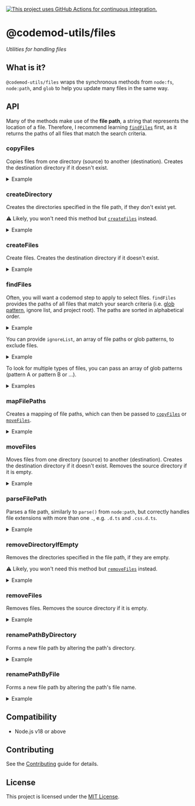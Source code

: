 [![This project uses GitHub Actions for continuous integration.](https://github.com/ijlee2/codemod-utils/actions/workflows/ci.yml/badge.svg)](https://github.com/ijlee2/codemod-utils/actions/workflows/ci.yml)

# @codemod-utils/files

_Utilities for handling files_


## What is it?

`@codemod-utils/files` wraps the synchronous methods from `node:fs`, `node:path`, and `glob` to help you update many files in the same way.


## API

Many of the methods make use of the **file path**, a string that represents the location of a file. Therefore, I recommend learning [`findFiles`](#findfiles) first, as it returns the paths of all files that match the search criteria.


### copyFiles

Copies files from one directory (source) to another (destination). Creates the destination directory if it doesn't exist.

<details>

<summary>Example</summary>

Copy `LICENSE.md` and `README.md` from the project root to the folder `ember-container-query`.

```ts
import { copyFiles } from '@codemod-utils/files';

const filePathMap = new Map([
  ['LICENSE.md', 'ember-container-query/LICENSE.md'],
  ['README.md', 'ember-container-query/README.md'],
]);

copyFiles(filePathMap, {
  projectRoot,
});
```

</details>


### createDirectory

Creates the directories specified in the file path, if they don't exist yet.

⚠️ Likely, you won't need this method but [`createFiles`](#createfiles) instead.

<details>

<summary>Example</summary>

Create the folder `ember-container-query` if it doesn't exist.

```ts
import { createDirectory } from '@codemod-utils/files';

const newFilePath = 'ember-container-query/LICENSE.md';
const destination = join(projectRoot, newFilePath);

createDirectory(destination);
```

</details>


### createFiles

Create files. Creates the destination directory if it doesn't exist.

<details>

<summary>Example</summary>

Create `LICENSE.md` and `README.md` in the project root.

```ts
import { createFiles } from '@codemod-utils/files';

const fileMap = new Map([
  ['LICENSE.md', 'The MIT License (MIT)'],
  ['README.md', '# ember-container-query'],
]);

createFiles(fileMap, {
  projectRoot,
});
```

</details>


### findFiles

Often, you will want a codemod step to apply to select files. `findFiles` provides the paths of all files that match your search criteria (i.e. [glob pattern](https://github.com/isaacs/node-glob#glob-primer), ignore list, and project root). The paths are sorted in alphabetical order.

<details>

<summary>Example</summary>

Find all component templates in an Ember app.

```ts
import { findfiles } from '@codemod-utils/files';

const filePaths = findFiles('app/components/**/*.hbs', {
  projectRoot,
});
```

</details>

You can provide `ignoreList`, an array of file paths or glob patterns, to exclude files.

<details>

<summary>Example</summary>

Find all component classes in an Ember app.

```ts
import { findfiles } from '@codemod-utils/files';

const filePaths = findFiles('app/components/**/*.{js,ts}', {
  ignoreList: ['**/*.d.ts'],
  projectRoot,
});
```

</details>

To look for multiple types of files, you can pass an array of glob patterns (pattern A or pattern B or ...).

<details>

<summary>Examples</summary>

```ts
import { findfiles } from '@codemod-utils/files';

const filePaths = findFiles([
  'LICENSE.md',
  'README.md',
], {
  projectRoot,
});
```

```ts
import { findfiles } from '@codemod-utils/files';

const filePaths = findFiles([
  'app/components/**/*.hbs',
  'tests/integration/components/**/*-test.{js,ts}',
], {
  projectRoot,
});
```

</details>


### mapFilePaths

Creates a mapping of file paths, which can then be passed to [`copyFiles`](#copyfiles) or [`moveFiles`](#movefiles). 

<details>

<summary>Example</summary>

Map `LICENSE.md` to `ember-container-query/LICENSE.md` (and similarly for `README.md`).

```ts
import { mapFilePaths } from '@codemod-utils/files';

const filePaths = ['LICENSE.md', 'README.md'];

const filePathMap = mapFilePaths(filePaths, {
  from: '',
  to: 'ember-container-query',
});
```

</details>


### moveFiles

Moves files from one directory (source) to another (destination). Creates the destination directory if it doesn't exist. Removes the source directory if it is empty.

<details>

<summary>Example</summary>

Move `LICENSE.md` and `README.md` from the project root to a folder named `ember-container-query`.

```ts
import { moveFiles } from '@codemod-utils/files';

const filePathMap = new Map([
  ['LICENSE.md', 'ember-container-query/LICENSE.md'],
  ['README.md', 'ember-container-query/README.md'],
]);

moveFiles(filePathMap, {
  projectRoot,
});
```

</details>


### parseFilePath

Parses a file path, similarly to `parse()` from `node:path`, but correctly handles file extensions with more than one `.`, e.g. `.d.ts` and `.css.d.ts`.

<details>

<summary>Example</summary>

```ts
import { parseFilePath } from '@codemod-utils/files';

const filePath = 'src/components/navigation-menu.d.ts';
const { base, dir, ext, name } = parseFilePath(filePath);

// base -> 'navigation-menu.d.ts'
// dir  -> 'src/components'
// ext  -> '.d.ts'
// name -> 'navigation-menu'
```

</details>


### removeDirectoryIfEmpty

Removes the directories specified in the file path, if they are empty.

⚠️ Likely, you won't need this method but [`removeFiles`](#removefiles) instead.

<details>

<summary>Example</summary>

Remove the folder `ember-container-query` if it is empty.

```ts
import { removeDirectoryIfEmpty } from '@codemod-utils/files';

const filePath = 'ember-container-query/LICENSE.md';

removeDirectoryIfEmpty(filePath, {
  projectRoot,
});
```

</details>


### removeFiles

Removes files. Removes the source directory if it is empty.

<details>

<summary>Example</summary>

Remove `LICENSE.md` and `README.md` from the project root.

```ts
import { removeFiles } from '@codemod-utils/files';

const filePaths = ['LICENSE.md', 'README.md'];

removeFiles(filePaths, {
  projectRoot,
});
```

</details>


### renamePathByDirectory

Forms a new file path by altering the path's directory.

<details>

<summary>Example</summary>

Prepare to move components from `addon` to `ember-container-query/src`.

```ts
import { findFiles, renamePathByDirectory } from '@codemod-utils/files';

const oldFilePath = 'addon/components/container-query.hbs';

const newFilePath = renamePathByDirectory(oldFilePath, {
  from: 'addon',
  to: 'ember-container-query/src',
});

// newFilePath -> 'ember-container-query/src/components/container-query.hbs'
```

</details>


### renamePathByFile

Forms a new file path by altering the path's file name.

<details>

<summary>Example</summary>

Prepare to un-pod components.

```ts
import { findFiles, renamePathByFile } from '@codemod-utils/files';

const oldFilePath = 'app/components/navigation-menu/template.hbs';

const newFilePath = renamePathByFile(oldFilePath, {
  find: {
    directory: 'app/components',
    file: 'template',
  },
  replace: (key: string) => {
    return `app/components/${key}`;
  },
});

// newFilePath -> 'app/components/navigation-menu.hbs'
```

</details>


## Compatibility

- Node.js v18 or above


## Contributing

See the [Contributing](../../CONTRIBUTING.md) guide for details.


## License

This project is licensed under the [MIT License](LICENSE.md).
